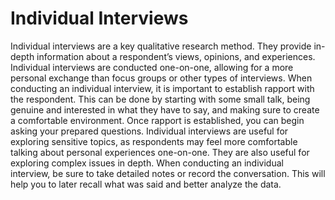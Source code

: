 # Individual Interviews

Individual interviews are a key qualitative research method. They provide in-depth information about a respondent’s views, opinions, and experiences. Individual interviews are conducted one-on-one, allowing for a more personal exchange than focus groups or other types of interviews. When conducting an individual interview, it is important to establish rapport with the respondent. This can be done by starting with some small talk, being genuine and interested in what they have to say, and making sure to create a comfortable environment. Once rapport is established, you can begin asking your prepared questions. Individual interviews are useful for exploring sensitive topics, as respondents may feel more comfortable talking about personal experiences one-on-one. They are also useful for exploring complex issues in depth. When conducting an individual interview, be sure to take detailed notes or record the conversation. This will help you to later recall what was said and better analyze the data.
